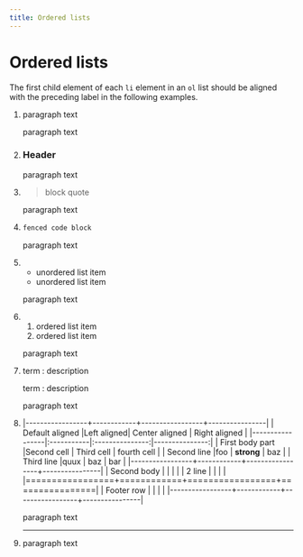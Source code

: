 ```yaml
---
title: Ordered lists
---
```


# Ordered lists

The first child element of each `li` element in an `ol` list should be aligned with the preceding label in the following examples.

1.  paragraph text

    paragraph text

1.  ### Header

    paragraph text

1.  > block quote

    paragraph text

1.  ```sh
    fenced code block
    ```

    paragraph text

1.  + unordered list item
    + unordered list item

    paragraph text

1.  1. ordered list item
    2. ordered list item

    paragraph text

1.  term
    : description
  
    term
    : description

    paragraph text

1.  |-----------------+------------+-----------------+----------------|
    | Default aligned |Left aligned| Center aligned  | Right aligned  |
    |-----------------|:-----------|:---------------:|---------------:|
    | First body part |Second cell | Third cell      | fourth cell    |
    | Second line     |foo         | **strong**      | baz            |
    | Third line      |quux        | baz             | bar            |
    |-----------------+------------+-----------------+----------------|
    | Second body     |            |                 |                |
    | 2 line          |            |                 |                |
    |=================+============+=================+================|
    | Footer row      |            |                 |                |
    |-----------------+------------+-----------------+----------------|

    paragraph text

1.  ***

    paragraph text
